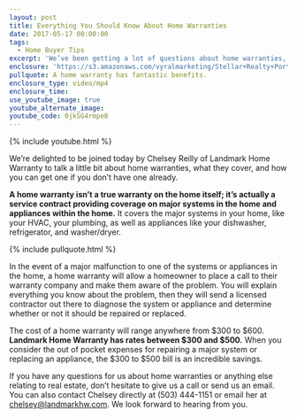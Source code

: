 ```yaml
---
layout: post
title: Everything You Should Know About Home Warranties
date: 2017-05-17 00:00:00
tags:
  - Home Buyer Tips
excerpt: 'We’ve been getting a lot of questions about home warranties, so we’ve brought our friend Chelsey Reilly of Landmark Home Warranty along to answer them. Although a home warranty doesn’t cover the structure of the home itself, it does cover all the major systems and appliances. These include things like your HVAC system, refrigerator, and your dishwasher. To learn more about home warranties, what they do, and how you can get one, watch this short video.'
enclosure: 'https://s3.amazonaws.com/vyralmarketing/Stellar+Realty+Portland/+Videos/2017/May/Portland+Real+Estate+Agent-+Everything+You+Should+Know+About+Home+Warranties.mp4'
pullquote: A home warranty has fantastic benefits.
enclosure_type: video/mp4
enclosure_time:
use_youtube_image: true
youtube_alternate_image:
youtube_code: 0jkSG4rmpe8
---
```



{% include youtube.html %}

We’re delighted to be joined today by Chelsey Reilly of Landmark Home Warranty to talk a little bit about home warranties, what they cover, and how you can get one if you don’t have one already.

**A home warranty isn’t a true warranty on the home itself; it’s actually a service contract providing coverage on major systems in the home and appliances within the home.** It covers the major systems in your home, like your HVAC, your plumbing, as well as appliances like your dishwasher, refrigerator, and washer/dryer.

{% include pullquote.html %}

In the event of a major malfunction to one of the systems or appliances in the home, a home warranty will allow a homeowner to place a call to their warranty company and make them aware of the problem. You will explain everything you know about the problem, then they will send a licensed contractor out there to diagnose the system or appliance and determine whether or not it should be repaired or replaced.

The cost of a home warranty will range anywhere from $300 to $600. **Landmark Home Warranty has rates between $300 and $500.** When you consider the out of pocket expenses for repairing a major system or replacing an appliance, the $300 to $500 bill is an incredible savings.

If you have any questions for us about home warranties or anything else relating to real estate, don’t hesitate to give us a call or send us an email. You can also contact Chelsey directly at (503) 444-1151 or email her at chelsey@landmarkhw.com. We look forward to hearing from you.